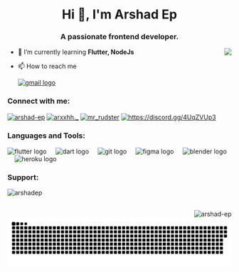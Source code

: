 <h1 align="center">Hi 👋, I'm Arshad Ep</h1>
<h3 align="center">A passionate frontend developer.</h3>

 <img align="right" height="150" src="https://i.giphy.com/media/v1.Y2lkPTc5MGI3NjExY2F1dG5kejkzN25tNDdmamh0cjZ5d3BreDN0MTl4bnhxaWI2ZDJ3dyZlcD12MV9pbnRlcm5hbF9naWZfYnlfaWQmY3Q9Zw/K4rDu65eHSsNO/giphy.gif"  />

- 🌱 I’m currently learning **Flutter, NodeJs**

- 📫 How to reach me
  <div>
  </a>
  <a href="arshadshanu18@gmail.com" target="_blank">
    <img src="https://img.shields.io/static/v1?message=Gmail&logo=gmail&label=&color=D14836&logoColor=white&labelColor=&style=for-the-badge" height="35" alt="gmail logo"  />
  </a>
</div>
  

<h3 align="left">Connect with me:</h3>
<p align="left">
<a href="https://linkedin.com/in/arshad-ep" target="blank"><img align="center" src="https://raw.githubusercontent.com/rahuldkjain/github-profile-readme-generator/master/src/images/icons/Social/linked-in-alt.svg" alt="arshad-ep" height="30" width="40" /></a>
<a href="https://instagram.com/arxxhh._" target="blank"><img align="center" src="https://raw.githubusercontent.com/rahuldkjain/github-profile-readme-generator/master/src/images/icons/Social/instagram.svg" alt="arxxhh._" height="30" width="40" /></a>
<a href="https://www.youtube.com/c/mr_rudster" target="blank"><img align="center" src="https://raw.githubusercontent.com/rahuldkjain/github-profile-readme-generator/master/src/images/icons/Social/youtube.svg" alt="mr_rudster" height="30" width="40" /></a>
<a href="https://discord.gg/https://discord.gg/4UqZVUp3" target="blank"><img align="center" src="https://raw.githubusercontent.com/rahuldkjain/github-profile-readme-generator/master/src/images/icons/Social/discord.svg" alt="https://discord.gg/4UqZVUp3" height="30" width="40" /></a>
</p>

<h3 align="left">Languages and Tools:</h3>

<div align="left">
  <img src="https://cdn.jsdelivr.net/gh/devicons/devicon/icons/flutter/flutter-original.svg" height="30" alt="flutter logo"  />
  <img width="12" />
  <img src="https://cdn.jsdelivr.net/gh/devicons/devicon/icons/dart/dart-original.svg" height="30" alt="dart logo"  />
  <img width="12" />
  <img src="https://cdn.jsdelivr.net/gh/devicons/devicon/icons/git/git-original.svg" height="30" alt="git logo"  />
  <img width="12" />
  <img src="https://cdn.jsdelivr.net/gh/devicons/devicon/icons/figma/figma-original.svg" height="30" alt="figma logo"  />
  <img width="12" />
  <img src="https://cdn.jsdelivr.net/gh/devicons/devicon/icons/blender/blender-original.svg" height="30" alt="blender logo"  />
  <img width="12" />
  <img src="https://cdn.jsdelivr.net/gh/devicons/devicon/icons/heroku/heroku-original.svg" height="30" alt="heroku logo"  />


<h3 align="left">Support:</h3>
<p><a href="https://www.buymeacoffee.com/arshadep"> <img align="left" src="https://cdn.buymeacoffee.com/buttons/v2/default-yellow.png" height="50" width="210" alt="arshadep" /></a></p><br><br>

<p><img align="right" src="https://github-readme-stats.vercel.app/api/top-langs?username=arshad-ep&show_icons=true&locale=en&layout=compact" alt="arshad-ep" /></p>

<br clear="both">

<img src="https://raw.githubusercontent.com/Arshad-Ep/Arshad-Ep/output/snake.svg" alt="Snake animation" />



